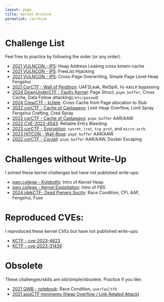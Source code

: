 ```yaml
---
layout: page
title: Kernel Archive
permalink: /archive
---
```


# Challenge List

Feel free to practice by following the order (or any order).

- [2021 VULNCON - IPS](../2024/02/09/IPS.html): Heap Address Leaking cross kmem-cache
- [2021 VULNCON - IPS](../2024/02/28/IPS-Freelist.html): FreeList Hijacking
- [2021 VULNCON - IPS](../2024/02/29/IPS-Cross-Slab-Attack.html): Cross-Page Overwriting, Simple Page Level Heap Fengshui
- [2021 CorCTF - Wall of Perdition](../2024/05/27/Wall-of-Perdition.html): UAF2Leak, RetSpill, `FG-KASLR` bypassing
- [2024 DownUnderCTF - Faulty Kernel](../2024/07/18/Faulty-Kernel.html): Page Struct, `pipe_buffer`, Cross Cache, Data Follow attacking(`/etc/passwd`)
- [2024 CrewCTF - kUlele](../2024/08/14/kUlele.html): Cross Cache from Page allocation to Slub
- [2022 corCTF - Cache of Castaways](../2024/06/28/Castaways.html): Limit Heap Overflow, Limit Spray Fengshui Crafting, Cred Spray
- [2022 corCTF - Cache of Castaways](../2024/06/28/Castaways.html): `pipe_buffer` AAR/AAW
- [2022 CVE-2022-4543](https://github.com/n132/libx/blob/main/kaslr.c): Reliable Entry Bleeding
- [2023 corCTF - Sysruption](../2024/09/28/sysruption.html): `sysret`, `iret`, `tcp_prot`, and `micro-arch`.
- [2023 HITCON - Wall-Rose](../2024/09/29/rose.html): `pipe_buffer` AAR/AAW
- [2022 corCTF - CorJail](../2024/10/12/CorJail.html): `pipe_buffer` AAR/AAW, Docker Escaping

# Challenges without Write-Up

I solved these kernel challenges but have not published write-ups:

- [pwn.college - Kylebotfs](https://pwn.college/quarterly-quiz/kylebotfs/): Intro of Kernel Heap
- [pwn.college - Kernel Exploitation](https://pwn.college/software-exploitation/kernel-exploitation/): Intro of FBS 
- [2024 idekCTF- Dead Pwners Socity](https://github.com/idekctf/idekctf-2024/tree/main/pwn/dead-pwners-society): Race Condition, CFI, AAF, Fengshui, Fuse

# Reproduced CVEs:

I reproduced these kernel CVEs but have not published write-ups:

- [KCTF - cve-2023-4623](https://github.com/google/security-research/tree/master/pocs/linux/kernelctf/CVE-2023-4623_lts_cos/)
- [KCTF - cve-2023-31436](https://github.com/google/security-research/tree/master/pocs/linux/kernelctf/CVE-2023-31436_mitigation/)

# Obsolete

These challenges/skills are old/simple/obsolete. Practice if you like:

- [2021 QWB - notebook](../2022/05/20/Introduction-of-Kernel-Pwn-userfaultfd.html): Race Condition, `userfaultfd`
- [2021 asisCTF minimemo (Heap Overflow / Link Related Attack)][1]



[1]: https://github.com/n132/n132.github.io/blob/master/code/minimemo/README.md
